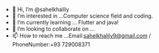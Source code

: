 - 👋 Hi, I’m @sahelkhalily
- 👀 I’m interested in ...Computer science field and coding.
- 🌱 I’m currently learning ... Flutter and java!
- 💞️ I’m looking to collaborate on ...
- 📫 How to reach me ...Email:sahelkhalily9@gmail.com / PhoneNumber:+93 729008371

<!---
sahelkhalily/sahelkhalily is a ✨ special ✨ repository because its `README.md` (this file) appears on your GitHub profile.
You can click the Preview link to take a look at your changes.
--->
